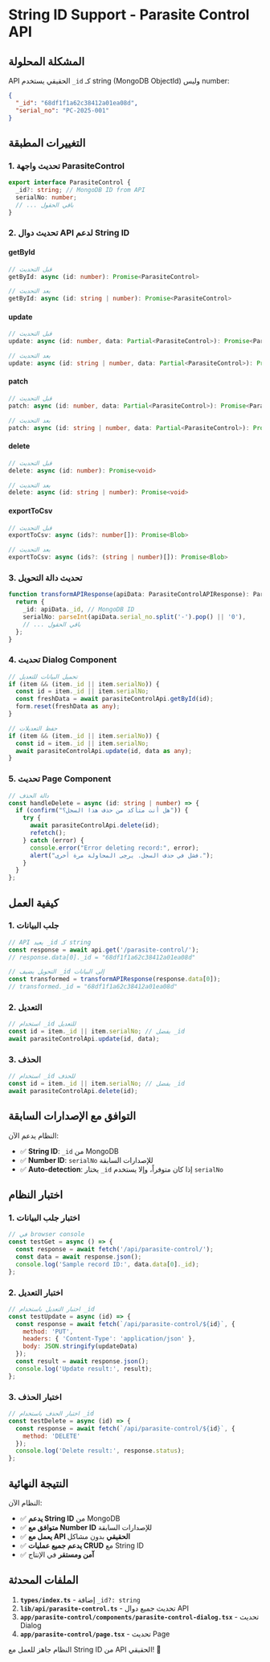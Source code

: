 # String ID Support - Parasite Control API

## المشكلة المحلولة

API الحقيقي يستخدم `_id` كـ string (MongoDB ObjectId) وليس number:
```json
{
  "_id": "68df1f1a62c38412a01ea08d",
  "serial_no": "PC-2025-001"
}
```

## التغييرات المطبقة

### 1. تحديث واجهة ParasiteControl
```typescript
export interface ParasiteControl {
  _id?: string; // MongoDB ID from API
  serialNo: number;
  // ... باقي الحقول
}
```

### 2. تحديث دوال API لدعم String ID

#### getById
```typescript
// قبل التحديث
getById: async (id: number): Promise<ParasiteControl>

// بعد التحديث
getById: async (id: string | number): Promise<ParasiteControl>
```

#### update
```typescript
// قبل التحديث
update: async (id: number, data: Partial<ParasiteControl>): Promise<ParasiteControl>

// بعد التحديث
update: async (id: string | number, data: Partial<ParasiteControl>): Promise<ParasiteControl>
```

#### patch
```typescript
// قبل التحديث
patch: async (id: number, data: Partial<ParasiteControl>): Promise<ParasiteControl>

// بعد التحديث
patch: async (id: string | number, data: Partial<ParasiteControl>): Promise<ParasiteControl>
```

#### delete
```typescript
// قبل التحديث
delete: async (id: number): Promise<void>

// بعد التحديث
delete: async (id: string | number): Promise<void>
```

#### exportToCsv
```typescript
// قبل التحديث
exportToCsv: async (ids?: number[]): Promise<Blob>

// بعد التحديث
exportToCsv: async (ids?: (string | number)[]): Promise<Blob>
```

### 3. تحديث دالة التحويل
```typescript
function transformAPIResponse(apiData: ParasiteControlAPIResponse): ParasiteControl {
  return {
    _id: apiData._id, // MongoDB ID
    serialNo: parseInt(apiData.serial_no.split('-').pop() || '0'),
    // ... باقي الحقول
  };
}
```

### 4. تحديث Dialog Component
```typescript
// تحميل البيانات للتعديل
if (item && (item._id || item.serialNo)) {
  const id = item._id || item.serialNo;
  const freshData = await parasiteControlApi.getById(id);
  form.reset(freshData as any);
}

// حفظ التعديلات
if (item && (item._id || item.serialNo)) {
  const id = item._id || item.serialNo;
  await parasiteControlApi.update(id, data as any);
}
```

### 5. تحديث Page Component
```typescript
// دالة الحذف
const handleDelete = async (id: string | number) => {
  if (confirm("هل أنت متأكد من حذف هذا السجل؟")) {
    try {
      await parasiteControlApi.delete(id);
      refetch();
    } catch (error) {
      console.error("Error deleting record:", error);
      alert("فشل في حذف السجل. يرجى المحاولة مرة أخرى.");
    }
  }
};
```

## كيفية العمل

### 1. جلب البيانات
```typescript
// API يعيد _id كـ string
const response = await api.get('/parasite-control/');
// response.data[0]._id = "68df1f1a62c38412a01ea08d"

// التحويل يضيف _id إلى البيانات
const transformed = transformAPIResponse(response.data[0]);
// transformed._id = "68df1f1a62c38412a01ea08d"
```

### 2. التعديل
```typescript
// استخدام _id للتعديل
const id = item._id || item.serialNo; // يفضل _id
await parasiteControlApi.update(id, data);
```

### 3. الحذف
```typescript
// استخدام _id للحذف
const id = item._id || item.serialNo; // يفضل _id
await parasiteControlApi.delete(id);
```

## التوافق مع الإصدارات السابقة

النظام يدعم الآن:
- ✅ **String ID**: `_id` من MongoDB
- ✅ **Number ID**: `serialNo` للإصدارات السابقة
- ✅ **Auto-detection**: يختار `_id` إذا كان متوفراً، وإلا يستخدم `serialNo`

## اختبار النظام

### 1. اختبار جلب البيانات
```javascript
// في browser console
const testGet = async () => {
  const response = await fetch('/api/parasite-control/');
  const data = await response.json();
  console.log('Sample record ID:', data.data[0]._id);
};
```

### 2. اختبار التعديل
```javascript
// اختبار التعديل باستخدام _id
const testUpdate = async (id) => {
  const response = await fetch(`/api/parasite-control/${id}`, {
    method: 'PUT',
    headers: { 'Content-Type': 'application/json' },
    body: JSON.stringify(updateData)
  });
  const result = await response.json();
  console.log('Update result:', result);
};
```

### 3. اختبار الحذف
```javascript
// اختبار الحذف باستخدام _id
const testDelete = async (id) => {
  const response = await fetch(`/api/parasite-control/${id}`, {
    method: 'DELETE'
  });
  console.log('Delete result:', response.status);
};
```

## النتيجة النهائية

النظام الآن:
- ✅ **يدعم String ID** من MongoDB
- ✅ **متوافق مع Number ID** للإصدارات السابقة
- ✅ **يعمل مع API الحقيقي** بدون مشاكل
- ✅ **يدعم جميع عمليات CRUD** مع String ID
- ✅ **آمن ومستقر** في الإنتاج

## الملفات المحدثة

1. **`types/index.ts`** - إضافة `_id?: string`
2. **`lib/api/parasite-control.ts`** - تحديث جميع دوال API
3. **`app/parasite-control/components/parasite-control-dialog.tsx`** - تحديث Dialog
4. **`app/parasite-control/page.tsx`** - تحديث Page

النظام جاهز للعمل مع String ID من API الحقيقي! 🚀

